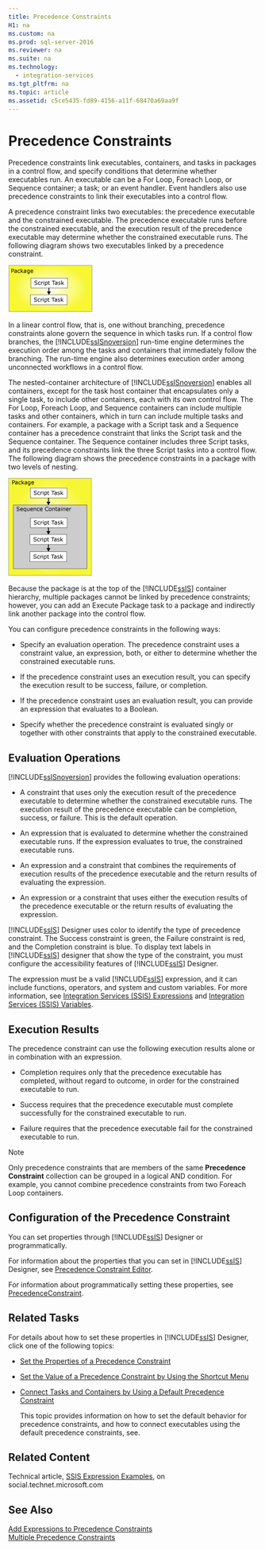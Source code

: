 ```yaml
---
title: Precedence Constraints
H1: na
ms.custom: na
ms.prod: sql-server-2016
ms.reviewer: na
ms.suite: na
ms.technology: 
  - integration-services
ms.tgt_pltfrm: na
ms.topic: article
ms.assetid: c5ce5435-fd89-4156-a11f-68470a69aa9f
---
```

# Precedence Constraints
  Precedence constraints link executables, containers, and tasks in packages in a control flow, and specify conditions that determine whether executables run. An executable can be a For Loop, Foreach Loop, or Sequence container; a task; or an event handler. Event handlers also use precedence constraints to link their executables into a control flow.  
  
 A precedence constraint links two executables: the precedence executable and the constrained executable. The precedence executable runs before the constrained executable, and the execution result of the precedence executable may determine whether the constrained executable runs. The following diagram shows two executables linked by a precedence constraint.  
  
 ![Executables connected by a precedence constraint](../../Topics/TopicNameNotContainA/media/SSIS_PCSimple.gif "SSIS_PCSimple")  
  
 In a linear control flow, that is, one without branching, precedence constraints alone govern the sequence in which tasks run. If a control flow branches, the [!INCLUDE[ssISnoversion](../../Topics/TopicNameContainA/includes/ssISnoversion_md.md)] run-time engine determines the execution order among the tasks and containers that immediately follow the branching. The run-time engine also determines execution order among unconnected workflows in a control flow.  
  
 The nested-container architecture of [!INCLUDE[ssISnoversion](../../Topics/TopicNameContainA/includes/ssISnoversion_md.md)] enables all containers, except for the task host container that encapsulates only a single task, to include other containers, each with its own control flow. The For Loop, Foreach Loop, and Sequence containers can include multiple tasks and other containers, which in turn can include multiple tasks and containers. For example, a package with a Script task and a Sequence container has a precedence constraint that links the Script task and the Sequence container. The Sequence container includes three Script tasks, and its precedence constraints link the three Script tasks into a control flow. The following diagram shows the precedence constraints in a package with two levels of nesting.  
  
 ![Precedence contraints in a package](../../Topics/TopicNameNotContainA/media/MW_DTS_12.gif "MW_DTS_12")  
  
 Because the package is at the top of the [!INCLUDE[ssIS](../../Topics/TopicNameContainA/includes/ssIS_md.md)] container hierarchy, multiple packages cannot be linked by precedence constraints; however, you can add an Execute Package task to a package and indirectly link another package into the control flow.  
  
 You can configure precedence constraints in the following ways:  
  
-   Specify an evaluation operation. The precedence constraint uses a constraint value, an expression, both, or either to determine whether the constrained executable runs.  
  
-   If the precedence constraint uses an execution result, you can specify the execution result to be success, failure, or completion.  
  
-   If the precedence constraint uses an evaluation result, you can provide an expression that evaluates to a Boolean.  
  
-   Specify whether the precedence constraint is evaluated singly or together with other constraints that apply to the constrained executable.  
  
## Evaluation Operations  
 [!INCLUDE[ssISnoversion](../../Topics/TopicNameContainA/includes/ssISnoversion_md.md)] provides the following evaluation operations:  
  
-   A constraint that uses only the execution result of the precedence executable to determine whether the constrained executable runs. The execution result of the precedence executable can be completion, success, or failure. This is the default operation.  
  
-   An expression that is evaluated to determine whether the constrained executable runs. If the expression evaluates to true, the constrained executable runs.  
  
-   An expression and a constraint that combines the requirements of execution results of the precedence executable and the return results of evaluating the expression.  
  
-   An expression or a constraint that uses either the execution results of the precedence executable or the return results of evaluating the expression.  
  
 [!INCLUDE[ssIS](../../Topics/TopicNameContainA/includes/ssIS_md.md)] Designer uses color to identify the type of precedence constraint. The Success constraint is green, the Failure constraint is red, and the Completion constraint is blue. To display text labels in [!INCLUDE[ssIS](../../Topics/TopicNameContainA/includes/ssIS_md.md)] designer that show the type of the constraint, you must configure the accessibility features of [!INCLUDE[ssIS](../../Topics/TopicNameContainA/includes/ssIS_md.md)] Designer.  
  
 The expression must be a valid [!INCLUDE[ssIS](../../Topics/TopicNameContainA/includes/ssIS_md.md)] expression, and it can include functions, operators, and system and custom variables. For more information, see [Integration Services &#40;SSIS&#41; Expressions](../../Topics/TopicNameNotContainA/Integration-Services--SSIS--Expressions.md) and [Integration Services &#40;SSIS&#41; Variables](../../Topics/TopicNameNotContainA/Integration-Services--SSIS--Variables.md).  
  
## Execution Results  
 The precedence constraint can use the following execution results alone or in combination with an expression.  
  
-   Completion requires only that the precedence executable has completed, without regard to outcome, in order for the constrained executable to run.  
  
-   Success requires that the precedence executable must complete successfully for the constrained executable to run.  
  
-   Failure requires that the precedence executable fail for the constrained executable to run.  
  
> [!NOTE]  
>  Only precedence constraints that are members of the same **Precedence Constraint** collection can be grouped in a logical AND condition. For example, you cannot combine precedence constraints from two Foreach Loop containers.  
  
## Configuration of the Precedence Constraint  
 You can set properties through [!INCLUDE[ssIS](../../Topics/TopicNameContainA/includes/ssIS_md.md)] Designer or programmatically.  
  
 For information about the properties that you can set in [!INCLUDE[ssIS](../../Topics/TopicNameContainA/includes/ssIS_md.md)] Designer, see [Precedence Constraint Editor](../../Topics/TopicNameNotContainA/Precedence-Constraint-Editor.md).  
  
 For information about programmatically setting these properties, see [PrecedenceConstraint](assetId:///T:Microsoft.SqlServer.Dts.Runtime.PrecedenceConstraint).  
  
## Related Tasks  
 For details about how to set these properties in [!INCLUDE[ssIS](../../Topics/TopicNameContainA/includes/ssIS_md.md)] Designer, click one of the following topics:  
  
-   [Set the Properties of a Precedence Constraint](../../Topics/TopicNameContainA/Set-the-Properties-of-a-Precedence-Constraint.md)  
  
-   [Set the Value of a Precedence Constraint by Using the Shortcut Menu](../../Topics/TopicNameContainA/Set-the-Value-of-a-Precedence-Constraint-by-Using-the-Shortcut-Menu.md)  
  
-   [Connect Tasks and Containers by Using a Default Precedence Constraint](../../Topics/TopicNameContainA/Connect-Tasks-and-Containers-by-Using-a-Default-Precedence-Constraint.md)  
  
     This topic provides information on how to set the default behavior for precedence constraints, and how to connect executables using the default precedence constraints, see.  
  
## Related Content  
 Technical article, [SSIS Expression Examples](http://go.microsoft.com/fwlink/?LinkId=220761), on social.technet.microsoft.com  
  
## See Also  
 [Add Expressions to Precedence Constraints](../../Topics/TopicNameNotContainA/Add-Expressions-to-Precedence-Constraints.md)   
 [Multiple Precedence Constraints](../../Topics/TopicNameNotContainA/Multiple-Precedence-Constraints.md)  
  
  
